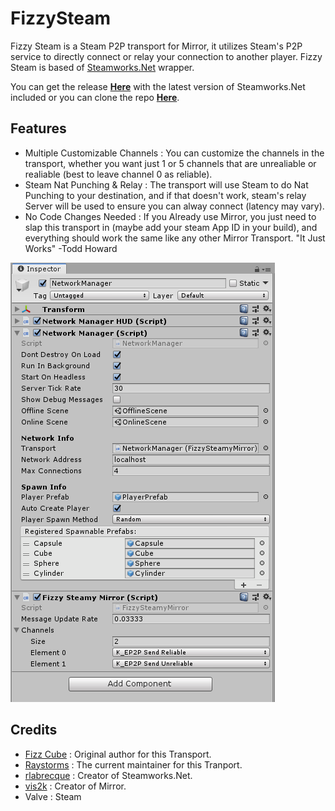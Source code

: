 # FizzySteam

Fizzy Steam is a Steam P2P transport for Mirror, it utilizes Steam's P2P service to directly connect or relay your connection to another player. Fizzy Steam is based of [Steamworks.Net](https://github.com/rlabrecque/Steamworks.NET) wrapper.

You can get the release **[Here](https://github.com/Raystorms/FizzySteamyMirror/releases)** with the latest version of Steamworks.Net included or you can clone the repo **[Here](https://github.com/Raystorms/FizzySteamyMirror)**.

## Features

* Multiple Customizable Channels : You can customize the channels in the transport, whether you want just 1 or 5 channels that are unrealiable or realiable (best to leave channel 0 as reliable).
* Steam Nat Punching & Relay : The transport will use Steam to do Nat Punching to your destination, and if that doesn't work, steam's relay Server will be used to ensure you can alway connect (latency may vary).
* No Code Changes Needed : If you Already use Mirror, you just need to slap this transport in (maybe add your steam App ID in your build), and everything should work the same like any other Mirror Transport. "It Just Works" -Todd Howard

![The Fizzy Transport component in the Inspector window](SteamTransport.PNG)

## Credits
* [Fizz Cube](https://github.com/FizzCube) : Original author for this Transport.
* [Raystorms](https://github.com/Raystorms) : The current maintainer for this Tranport.
* [rlabrecque](https://github.com/rlabrecque) : Creator of Steamworks.Net.
* [vis2k](https://github.com/vis2k) : Creator of Mirror.
* Valve : Steam
